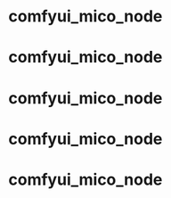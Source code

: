# comfyui_mico_node
# comfyui_mico_node
# comfyui_mico_node
# comfyui_mico_node
# comfyui_mico_node
